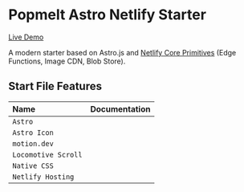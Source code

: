 # Popmelt Astro Netlify Starter

[Live Demo](https://popmelt-astro-start-file.netlify.app/)

A modern starter based on Astro.js and [Netlify Core Primitives](https://docs.netlify.com/core/overview/#develop) (Edge Functions, Image CDN, Blob Store).

## Start File Features

| Name                | Documentation |
| :------------------ | :------------ |
| `Astro`             |               |
| `Astro Icon`        |               |
| `motion.dev`        |               |
| `Locomotive Scroll` |               |
| `Native CSS`        |               |
| `Netlify Hosting`   |               |
